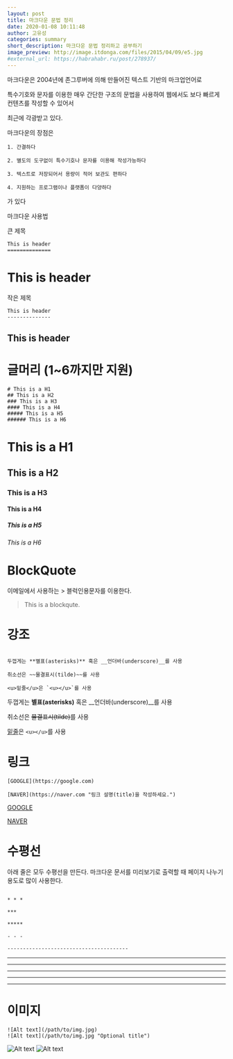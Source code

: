 ```yaml
---
layout: post
title: 마크다운 문법 정리
date: 2020-01-08 10:11:48
author: 고유성
categories: summary
short_description: 마크다운 문법 정리하고 공부하기
image_preview: http://image.itdonga.com/files/2015/04/09/e5.jpg
#external_url: https://habrahabr.ru/post/278937/
---
```

마크다운은 2004년에 존그루버에 의해 만들어진 텍스트 기반의 마크업언어로

특수기호와 문자를 이용한 매우 간단한 구조의 문법을 사용하여 웹에서도 보다 빠르게 컨텐츠를 작성할 수 있어서

최근에 각광받고 있다.

마크다운의 장점은 

~~~
1. 간결하다

2. 별도의 도구없이 특수기호나 문자를 이용해 작성가능하다

3. 텍스트로 저장되어서 용량이 적어 보관도 편하다

4. 지원하는 프로그램이나 플랫폼이 다양하다
~~~

가 있다

마크다운 사용법


큰 제목

~~~
This is header
==============
~~~

This is header
==============

작은 제목

~~~
This is header
--------------
~~~

This is header
--------------

글머리 (1~6까지만 지원)
======================

~~~
# This is a H1
## This is a H2
### This is a H3
#### This is a H4
##### This is a H5
###### This is a H6
~~~

# This is a H1

## This is a H2

### This is a H3

#### This is a H4

##### This is a H5

###### This is a H6


BlockQuote
============

이메일에서 사용하는 > 블럭인용문자를 이용한다.

> This is a blockqute.

강조
======

~~~

두껍게는 **별표(asterisks)** 혹은 __언더바(underscore)__를 사용

취소선은 ~~물결표시(tilde)~~를 사용

<u>밑줄</u>은 `<u></u>`를 사용
~~~


두껍게는 **별표(asterisks)** 혹은 __언더바(underscore)__를 사용

취소선은 ~~물결표시(tilde)~~를 사용

<u>밑줄</u>은 `<u></u>`를 사용

링크
=====

~~~
[GOOGLE](https://google.com)

[NAVER](https://naver.com "링크 설명(title)을 작성하세요.")

~~~

[GOOGLE](https://google.com)

[NAVER](https://naver.com "링크 설명(title)을 작성하세요.")

수평선
======


아래 줄은 모두 수평선을 만든다. 마크다운 문서를 미리보기로 출력할 때 페이지 나누기 용도로 많이 사용한다.

~~~

* * *

***

*****

- - -

---------------------------------------
~~~


* * *

***

*****

- - -

---------------------------------------

이미지
======

~~~
![Alt text](/path/to/img.jpg)
![Alt text](/path/to/img.jpg "Optional title")
~~~

![Alt text](/바탕화면/캡쳐.png)
![Alt text](/바탕화면/캡쳐.png "Optional title")